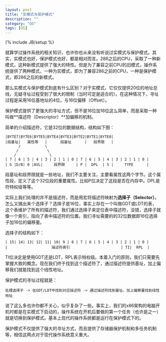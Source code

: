 ```yaml
---
layout: post
title: "实模式与保护模式"
description: ""
category: "OS"
tags: [OS]
---
```

{% include JB/setup %}

就算学过操作系统的相关知识，也许你也从来没有听说过实模式与保护模式。其实，实模式也好，保护模式也好，都是相对而言。286之后的CPU，采取了一种新模式，这种新模式提供了强大的特性。但是为了兼容之前CPU的旧模式，操作系统提供了两种模式，一种为实模式，即为了兼容286之前的CPU，一种是保护模式，即286之后的新模式。

那么实模式与保护模式到底有什么区别？对于实模式，它仅仅提供20位的地址总线，无疑寻址过程受到了很大的限制（当时可定是适合的）。在这种情况下，寻址过程是采用16位基地址的4位，与16位偏移（Offset）。

保护模式提供了更强大的寻址方式，但不是16位加16位这么简单，而是采取一种叫做**描述符（Descriptor）**加偏移的机制。

简单的介绍描述符，它是32位的数据结构，结构如下图：

    |BYTE7|BYTE6|BYTE5|BYTE4|BYTE3|BYTE2|BYTE1|BYTE0|
    |段基址|   属性等   |      段基址      |   段界限   |
          /           \
         /             \
        /               \
    | 7 | 6 | 5 | 4 | 3 | 2 | 1 | 0 | 7 | 6 | 5 | 4 | 3 | 2 | 1 | 0 |
    | G |D/B| 0 |AVL|     段界限     | P |  DPL  | S |     TYPE      |

段基址和段界限就是一些地址，我们不主要关注，主要看属性这两个字节。这个属性段，定义了这个32位段的重要属性。比如P位决定了这段是否在内存中。DPL是符特权级等等。

实际上我们处理的并不是描述符，而是用宏将描述符映射为**选择子（Selector）**。怎么又搞出来个选择子？选择子是16位，事实上存在一个叫做GDT或LDT的表，这个表维护了所有的描述符，我们通过选择子来定位表中描述符，没错，选择子就像一个索引，指向了表中描述符的位置。我们寻址需要的的32位数据即16位选择子加16位的偏移量。

选择子的结构如下：

    | 15| 14| 13| 12| 11| 10| 9 | 8 | 7 | 6 | 5 | 4 | 3 | 2 | 1 | 0 |
    |                    描述符索引                       | TI|  RPL  |

TI位决定是使用GDT还是LDT，RPL表示特权级。本着入门的原则，我们只需要先掌握大致的概念。现在我们终于找到这个描述符了，通过描述符提供基址，加上偏移我们就能找到这个线性地址。

保护模式的寻址过程就是：

    处理选择子 -> 在GDT/LDT中找到对应描述符 -> 通过描述符找到基址，加上偏移量找到线性地址

说了这么多也许你都不关心，似乎复杂了一些。事实上，我们的x86架构的电脑开机时都是在实模式下启动的，操作系统在开机后要做的第一个任务（也许是之一）就是切换到保护模式。基本上现代的操作系统都是运行在保护模式下的。

保护模式不仅提供了强大的寻址方式，而且提供了存储器保护机制和多任务机制等，相信这两点对于现代操作系统意义重大。